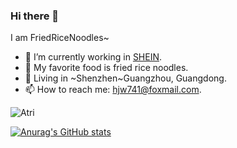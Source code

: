 ### Hi there 👋
I am FriedRiceNoodles~
- 🔭 I’m currently working in [SHEIN](https://www.sheingroup.com/).
- 🍚 My favorite food is fried rice noodles.
- 📌 Living in ~Shenzhen~Guangzhou, Guangdong.
- 📫 How to reach me: hjw741@foxmail.com.

![Atri](https://github.com/FriedRiceNoodles/FriedRiceNoodles/assets/53017934/1d59cfa4-86ad-40ab-95af-cb6c6cb2950c)



[![Anurag's GitHub stats](https://github-readme-stats.vercel.app/api?username=FriedRiceNoodles)](https://github.com/anuraghazra/github-readme-stats)

<!--
**FriedRiceNoodles/FriedRiceNoodles** is a ✨ _special_ ✨ repository because its `README.md` (this file) appears on your GitHub profile.

Here are some ideas to get you started:

- 🔭 I’m currently working on ...
- 🌱 I’m currently learning ...
- 👯 I’m looking to collaborate on ...
- 🤔 I’m looking for help with ...
- 💬 Ask me about ...
- 📫 How to reach me: ...
- 😄 Pronouns: ...
- ⚡ Fun fact: ...
-->

